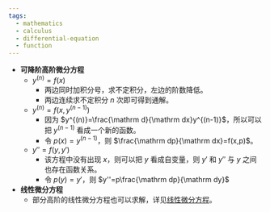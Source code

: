 ```yaml
---
tags:
  - mathematics
  - calculus
  - differential-equation
  - function
---
```

- **可降阶高阶微分方程**
	- $y^{(n)}=f(x)$
		- 两边同时加积分号，求不定积分，左边的阶数降低。
		- 两边连续求不定积分 $n$ 次即可得到通解。
	- $y^{(n)}=f\left(x,y^{(n-1)}\right)$
		- 因为 $y^{(n)}=\frac{\mathrm d}{\mathrm dx}y^{(n-1)}$，所以可以把 $y^{(n-1)}$ 看成一个新的函数。
		- 令 $p(x)=y^{(n-1)}$，则 $\frac{\mathrm dp}{\mathrm dx}=f(x,p)$。
	- $y''=f(y,y')$
		- 该方程中没有出现 $x$，则可以把 $y$ 看成自变量，则 $y'$ 和 $y''$ 与 $y$ 之间也存在函数关系。
		- 令 $p(y)=y'$，则 $y''=p\frac{\mathrm dp}{\mathrm dy}$
- **线性微分方程**
	- 部分高阶的线性微分方程也可以求解，详见[线性微分方程](/pages/mathematics/calculus/linear-differential-equation.md)。
